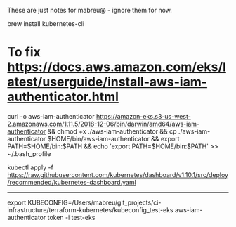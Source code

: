 These are just notes for mabreu@ - ignore them for now.


brew install kubernetes-cli

# To fix https://docs.aws.amazon.com/eks/latest/userguide/install-aws-iam-authenticator.html
curl -o aws-iam-authenticator https://amazon-eks.s3-us-west-2.amazonaws.com/1.11.5/2018-12-06/bin/darwin/amd64/aws-iam-authenticator && chmod +x ./aws-iam-authenticator && cp ./aws-iam-authenticator $HOME/bin/aws-iam-authenticator && export PATH=$HOME/bin:$PATH && echo 'export PATH=$HOME/bin:$PATH' >> ~/.bash_profile

kubectl apply -f https://raw.githubusercontent.com/kubernetes/dashboard/v1.10.1/src/deploy/recommended/kubernetes-dashboard.yaml






-------------
export  KUBECONFIG=/Users/mabreu/git_projects/ci-infrastructure/terraform-kubernetes/kubeconfig_test-eks
aws-iam-authenticator token -i test-eks
